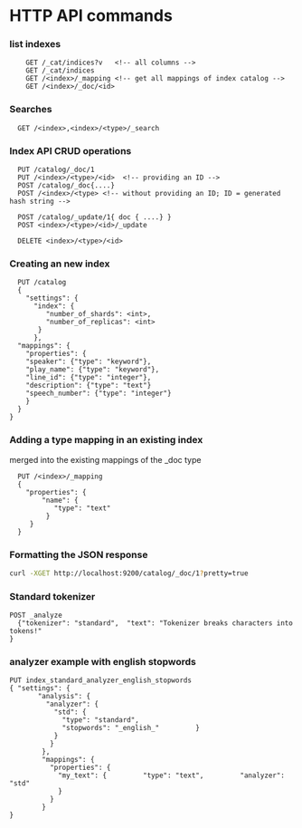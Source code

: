 # HTTP API commands

### list indexes
```http
    GET /_cat/indices?v   <!-- all columns -->
    GET /_cat/indices
    GET /<index>/_mapping <!-- get all mappings of index catalog -->
    GET /<index>/_doc/<id>
```
### Searches
```http
  GET /<index>,<index>/<type>/_search
```

### Index API CRUD operations
```http
  PUT /catalog/_doc/1
  PUT /<index>/<type>/<id>  <!-- providing an ID -->
  POST /catalog/_doc{....}
  POST /<index>/<type> <!-- without providing an ID; ID = generated hash string -->

  POST /catalog/_update/1{ doc { ....} }
  POST <index>/<type>/<id>/_update

  DELETE <index>/<type>/<id>
```

### Creating an **new** index
```http
  PUT /catalog 
  {
    "settings": {
      "index": {
         "number_of_shards": <int>,
         "number_of_replicas": <int>
       }
      },
  "mappings": {
    "properties": {
    "speaker": {"type": "keyword"},
    "play_name": {"type": "keyword"},
    "line_id": {"type": "integer"},
    "description": {"type": "text"}
    "speech_number": {"type": "integer"}
    }
  }
}
```

### Adding a type mapping in an existing index
merged into the existing mappings of the _doc type
```http
  PUT /<index>/_mapping
  {
    "properties": {
        "name": {
           "type": "text"    
         }
     }
  }
```

### Formatting the JSON response
```bash
curl -XGET http://localhost:9200/catalog/_doc/1?pretty=true
```

### Standard tokenizer
```http
POST _analyze
  {"tokenizer": "standard",  "text": "Tokenizer breaks characters into tokens!"
}
```

### analyzer example with english stopwords
```http
PUT index_standard_analyzer_english_stopwords
{ "settings": {
       "analysis": {
         "analyzer": {
           "std": {
             "type": "standard",
             "stopwords": "_english_"         }       
           }
          }
        },
        "mappings": {
          "properties": {
            "my_text": {         "type": "text",         "analyzer": "std"
            }
          }
        }
}
```

